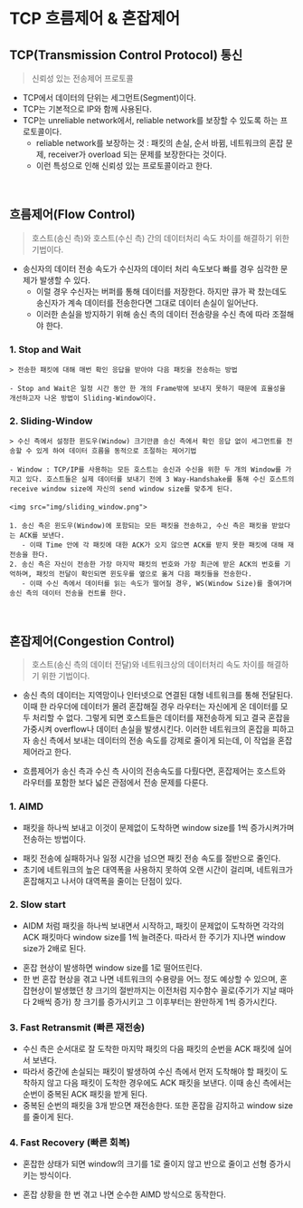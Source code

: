# TCP 흐름제어 & 혼잡제어

## TCP(Transmission Control Protocol) 통신

> 신뢰성 있는 전송제어 프로토콜

- TCP에서 데이터의 단위는 세그먼트(Segment)이다.
- TCP는 기본적으로 IP와 함께 사용된다.
- TCP는 unreliable network에서, reliable network를 보장할 수 있도록 하는 프로토콜이다.
  - reliable network를 보장하는 것 : 패킷의 손실, 순서 바뀜, 네트워크의 혼잡 문제, receiver가 overload 되는 문제를 보장한다는 것이다.
  - 이런 특성으로 인해 신뢰성 있는 프로토콜이라고 한다.

</br>

## 흐름제어(Flow Control)

> 호스트(송신 측)와 호스트(수신 측) 간의 데이터처리 속도 차이를 해결하기 위한 기법이다.

- 송신자의 데이터 전송 속도가 수신자의 데이터 처리 속도보다 빠를 경우 심각한 문제가 발생할 수 있다.
  - 이럴 경우 수신자는 버퍼를 통해 데이터를 저장한다. 하지만 큐가 꽉 찼는데도 송신자가 계속 데이터를 전송한다면 그대로 데이터 손실이 일어난다.
  - 이러한 손실을 방지하기 위해 송신 측의 데이터 전송량을 수신 측에 따라 조절해야 한다.

### 1. Stop and Wait

    > 전송한 패킷에 대해 매번 확인 응답을 받아야 다음 패킷을 전송하는 방법

    - Stop and Wait은 일정 시간 동안 한 개의 Frame밖에 보내지 못하기 때문에 효율성을 개선하고자 나온 방법이 Sliding-Window이다.

### 2. Sliding-Window

    > 수신 측에서 설정한 윈도우(Window) 크기만큼 송신 측에서 확인 응답 없이 세그먼트를 전송할 수 있게 하여 데이터 흐름을 동적으로 조절하는 제어기법

    - Window : TCP/IP를 사용하는 모든 호스트는 송신과 수신을 위한 두 개의 Window를 가지고 있다. 호스트들은 실제 데이터를 보내기 전에 3 Way-Handshake를 통해 수신 호스트의 receive window size에 자신의 send window size를 맞추게 된다.

    <img src="img/sliding_window.png">

    1. 송신 측은 윈도우(Window)에 포함되는 모든 패킷을 전송하고, 수신 측은 패킷을 받았다는 ACK를 보낸다.
       - 이때 Time 안에 각 패킷에 대한 ACK가 오지 않으면 ACK를 받지 못한 패킷에 대해 재전송을 한다.
    2. 송신 측은 자신이 전송한 가장 마지막 패킷의 번호와 가장 최근에 받은 ACK의 번호를 기억하며, 패킷의 전달이 확인되면 윈도우를 옆으로 옮겨 다음 패킷들을 전송한다.
       - 이때 수신 측에서 데이터를 읽는 속도가 떨어질 경우, WS(Window Size)를 줄여가며 송신 측의 데이터 전송을 컨트롤 한다.

</br>

## 혼잡제어(Congestion Control)

> 호스트(송신 측의 데이터 전달)와 네트워크상의 데이터처리 속도 차이를 해결하기 위한 기법이다.

- 송신 측의 데이터는 지역망이나 인터넷으로 연결된 대형 네트워크를 통해 전달된다. 이때 한 라우더에 데이터가 몰려 혼잡해질 경우 라우터는 자신에게 온 데이터를 모두 처리할 수 없다. 그렇게 되면 호스트들은 데이터를 재전송하게 되고 결국 혼잡을 가중시켜 overflow나 데이터 손실을 발생시킨다. 이러한 네트워크의 혼잡을 피하고자 송신 측에서 보내는 데이터의 전송 속도를 강제로 줄이게 되는데, 이 작업을 혼잡제어라고 한다.

* 흐름제어가 송신 측과 수신 측 사이의 전송속도를 다뤘다면, 혼잡제어는 호스트와 라우터를 포함한 보다 넓은 관점에서 전송 문제를 다룬다.

### 1. AIMD

- 패킷을 하나씩 보내고 이것이 문제없이 도착하면 window size를 1씩 증가시켜가며 전송하는 방법이다.

* 패킷 전송에 실패하거나 일정 시간을 넘으면 패킷 전송 속도를 절반으로 줄인다.
* 초기에 네트워크의 높은 대역폭을 사용하지 못하여 오랜 시간이 걸리며, 네트워크가 혼잡해지고 나서야 대역폭을 줄이는 단점이 있다.

### 2. Slow start

- AIDM 처럼 패킷을 하나씩 보내면서 시작하고, 패킷이 문제없이 도착하면 각각의 ACK 패킷마다 window size를 1씩 늘려준다. 따라서 한 주기가 지나면 window size가 2배로 된다.

* 혼잡 현상이 발생하면 window size를 1로 떨어뜨린다.
* 한 번 혼잡 현상을 겪고 나면 네트워크의 수용량을 어느 정도 예상할 수 있으며, 혼잡현상이 발생했던 창 크기의 절반까지는 이전처럼 지수함수 꼴로(주기가 지날 때마다 2배씩 증가) 창 크기를 증가시키고 그 이후부터는 완만하게 1씩 증가시킨다.

### 3. Fast Retransmit (빠른 재전송)

- 수신 측은 순서대로 잘 도착한 마지막 패킷의 다음 패킷의 순번을 ACK 패킷에 실어서 보낸다.
- 따라서 중간에 손실되는 패킷이 발생하여 수신 측에서 먼저 도착해야 할 패킷이 도착하지 않고 다음 패킷이 도착한 경우에도 ACK 패킷을 보낸다. 이때 송신 측에서는 순번이 중복된 ACK 패킷을 받게 된다.
- 중복된 순번의 패킷을 3개 받으면 재전송한다. 또한 혼잡을 감지하고 window size를 줄이게 된다.

### 4. Fast Recovery (빠른 회복)

- 혼잡한 상태가 되면 window의 크기를 1로 줄이지 않고 반으로 줄이고 선형 증가시키는 방식이다.

* 혼잡 상황을 한 번 겪고 나면 순수한 AIMD 방식으로 동작한다.
